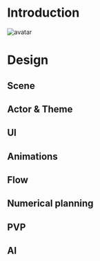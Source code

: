 # Introduction
![avatar](https://chuantu.xyz/t6/738/1591438844x1822618949.jpg)
# Design
## Scene
## Actor & Theme
## UI
## Animations
## Flow
## Numerical planning
## PVP
## AI
